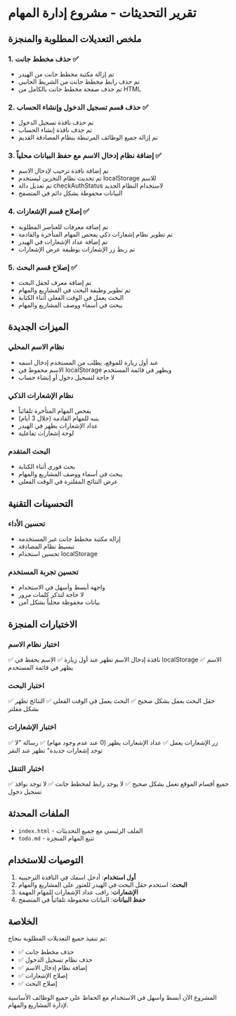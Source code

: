# تقرير التحديثات - مشروع إدارة المهام

## ملخص التعديلات المطلوبة والمنجزة

### 1. حذف مخطط جانت ✅
- تم إزالة مكتبة مخطط جانت من الهيدر
- تم حذف رابط مخطط جانت من الشريط الجانبي
- تم حذف صفحة مخطط جانت بالكامل من HTML

### 2. حذف قسم تسجيل الدخول وإنشاء الحساب ✅
- تم حذف نافذة تسجيل الدخول
- تم حذف نافذة إنشاء الحساب
- تم إزالة جميع الوظائف المرتبطة بنظام المصادقة القديم

### 3. إضافة نظام إدخال الاسم مع حفظ البيانات محلياً ✅
- تم إضافة نافذة ترحيب لإدخال الاسم
- تم تحديث نظام التخزين ليستخدم localStorage للاسم
- تم تعديل دالة checkAuthStatus لاستخدام النظام الجديد
- البيانات محفوظة بشكل دائم في المتصفح

### 4. إصلاح قسم الإشعارات ✅
- تم إضافة معرفات للعناصر المطلوبة
- تم تطوير نظام إشعارات ذكي يفحص المهام المتأخرة والقادمة
- تم إضافة عداد الإشعارات في الهيدر
- تم ربط زر الإشعارات بوظيفة عرض الإشعارات

### 5. إصلاح قسم البحث ✅
- تم إضافة معرف لحقل البحث
- تم تطوير وظيفة البحث في المشاريع والمهام
- البحث يعمل في الوقت الفعلي أثناء الكتابة
- يبحث في أسماء ووصف المشاريع والمهام

## الميزات الجديدة

### نظام الاسم المحلي
- عند أول زيارة للموقع، يطلب من المستخدم إدخال اسمه
- الاسم محفوظ في localStorage ويظهر في قائمة المستخدم
- لا حاجة لتسجيل دخول أو إنشاء حساب

### نظام الإشعارات الذكي
- يفحص المهام المتأخرة تلقائياً
- ينبه للمهام القادمة (خلال 3 أيام)
- عداد الإشعارات يظهر في الهيدر
- لوحة إشعارات تفاعلية

### البحث المتقدم
- بحث فوري أثناء الكتابة
- يبحث في أسماء ووصف المشاريع والمهام
- عرض النتائج المفلترة في الوقت الفعلي

## التحسينات التقنية

### تحسين الأداء
- إزالة مكتبة مخطط جانت غير المستخدمة
- تبسيط نظام المصادقة
- تحسين استخدام localStorage

### تحسين تجربة المستخدم
- واجهة أبسط وأسهل في الاستخدام
- لا حاجة لتذكر كلمات مرور
- بيانات محفوظة محلياً بشكل آمن

## الاختبارات المنجزة

### اختبار نظام الاسم
✅ نافذة إدخال الاسم تظهر عند أول زيارة
✅ الاسم يحفظ في localStorage
✅ الاسم يظهر في قائمة المستخدم

### اختبار البحث
✅ حقل البحث يعمل بشكل صحيح
✅ البحث يعمل في الوقت الفعلي
✅ النتائج تظهر بشكل مفلتر

### اختبار الإشعارات
✅ زر الإشعارات يعمل
✅ عداد الإشعارات يظهر (0 عند عدم وجود مهام)
✅ رسالة "لا توجد إشعارات جديدة" تظهر عند النقر

### اختبار التنقل
✅ جميع أقسام الموقع تعمل بشكل صحيح
✅ لا يوجد رابط لمخطط جانت
✅ لا توجد نوافذ تسجيل دخول

## الملفات المحدثة

- `index.html` - الملف الرئيسي مع جميع التحديثات
- `todo.md` - تتبع المهام المنجزة

## التوصيات للاستخدام

1. **أول استخدام**: أدخل اسمك في النافذة الترحيبية
2. **البحث**: استخدم حقل البحث في الهيدر للعثور على المشاريع والمهام
3. **الإشعارات**: راقب عداد الإشعارات للمهام المهمة
4. **حفظ البيانات**: البيانات محفوظة تلقائياً في المتصفح

## الخلاصة

تم تنفيذ جميع التعديلات المطلوبة بنجاح:
- ✅ حذف مخطط جانت
- ✅ حذف نظام تسجيل الدخول
- ✅ إضافة نظام إدخال الاسم
- ✅ إصلاح الإشعارات
- ✅ إصلاح البحث

المشروع الآن أبسط وأسهل في الاستخدام مع الحفاظ على جميع الوظائف الأساسية لإدارة المشاريع والمهام.

